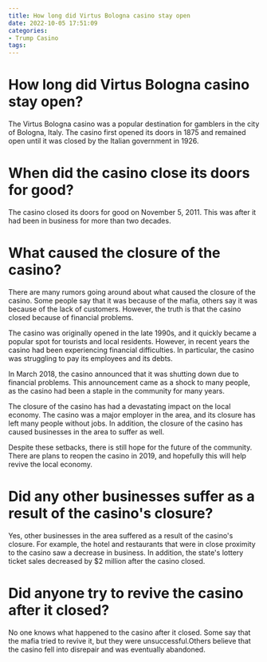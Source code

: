```yaml
---
title: How long did Virtus Bologna casino stay open
date: 2022-10-05 17:51:09
categories:
- Trump Casino
tags:
---
```



#  How long did Virtus Bologna casino stay open?

The Virtus Bologna casino was a popular destination for gamblers in the city of Bologna, Italy. The casino first opened its doors in 1875 and remained open until it was closed by the Italian government in 1926.

#  When did the casino close its doors for good?

The casino closed its doors for good on November 5, 2011. This was after it had been in business for more than two decades.

#  What caused the closure of the casino? 

There are many rumors going around about what caused the closure of the casino. Some people say that it was because of the mafia, others say it was because of the lack of customers. However, the truth is that the casino closed because of financial problems.

The casino was originally opened in the late 1990s, and it quickly became a popular spot for tourists and local residents. However, in recent years the casino had been experiencing financial difficulties. In particular, the casino was struggling to pay its employees and its debts.

In March 2018, the casino announced that it was shutting down due to financial problems. This announcement came as a shock to many people, as the casino had been a staple in the community for many years.

The closure of the casino has had a devastating impact on the local economy. The casino was a major employer in the area, and its closure has left many people without jobs. In addition, the closure of the casino has caused businesses in the area to suffer as well.

Despite these setbacks, there is still hope for the future of the community. There are plans to reopen the casino in 2019, and hopefully this will help revive the local economy.

#  Did any other businesses suffer as a result of the casino's closure? 

Yes, other businesses in the area suffered as a result of the casino's closure. For example, the hotel and restaurants that were in close proximity to the casino saw a decrease in business. In addition, the state's lottery ticket sales decreased by $2 million after the casino closed.

#  Did anyone try to revive the casino after it closed?

No one knows what happened to the casino after it closed. Some say that the mafia tried to revive it, but they were unsuccessful.Others believe that the casino fell into disrepair and was eventually abandoned.